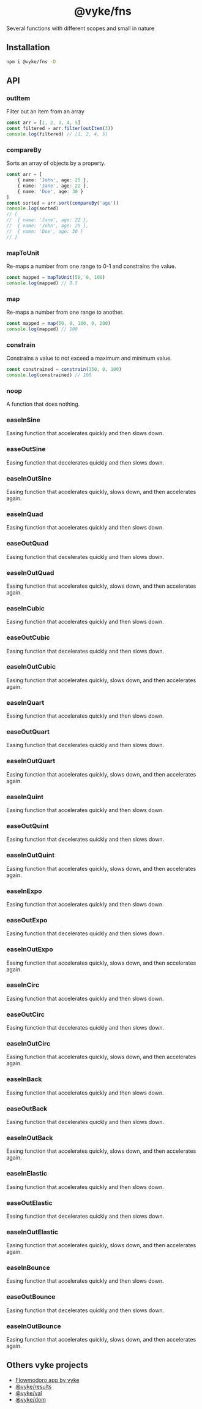<div align="center">
	<h1>
		@vyke/fns
	</h1>
</div>

Several functions with different scopes and small in nature

## Installation
```sh
npm i @vyke/fns -D
```

## API
### outItem
Filter out an item from an array

```ts
const arr = [1, 2, 3, 4, 5]
const filtered = arr.filter(outItem(3))
console.log(filtered) // [1, 2, 4, 5]
```

### compareBy
Sorts an array of objects by a property.

```ts
const arr = [
	{ name: 'John', age: 25 },
	{ name: 'Jane', age: 22 },
	{ name: 'Doe', age: 30 }
]
const sorted = arr.sort(compareBy('age'))
console.log(sorted)
// [
//  { name: 'Jane', age: 22 },
//  { name: 'John', age: 25 },
//  { name: 'Doe', age: 30 }
// ]
```

### mapToUnit
Re-maps a number from one range to 0-1 and constrains the value.

```ts
const mapped = mapToUnit(50, 0, 100)
console.log(mapped) // 0.5
```

### map
Re-maps a number from one range to another.

```ts
const mapped = map(50, 0, 100, 0, 200)
console.log(mapped) // 100
```

### constrain
Constrains a value to not exceed a maximum and minimum value.

```ts
const constrained = constrain(150, 0, 100)
console.log(constrained) // 100
```

### noop
A function that does nothing.

### easeInSine
Easing function that accelerates quickly and then slows down.

### easeOutSine
Easing function that decelerates quickly and then slows down.

### easeInOutSine
Easing function that accelerates quickly, slows down, and then accelerates again.

### easeInQuad
Easing function that accelerates quickly and then slows down.

### easeOutQuad
Easing function that decelerates quickly and then slows down.

### easeInOutQuad
Easing function that accelerates quickly, slows down, and then accelerates again.

### easeInCubic
Easing function that accelerates quickly and then slows down.

### easeOutCubic
Easing function that decelerates quickly and then slows down.

### easeInOutCubic
Easing function that accelerates quickly, slows down, and then accelerates again.

### easeInQuart
Easing function that accelerates quickly and then slows down.

### easeOutQuart
Easing function that decelerates quickly and then slows down.

### easeInOutQuart
Easing function that accelerates quickly, slows down, and then accelerates again.

### easeInQuint
Easing function that accelerates quickly and then slows down.

### easeOutQuint
Easing function that decelerates quickly and then slows down.

### easeInOutQuint
Easing function that accelerates quickly, slows down, and then accelerates again.

### easeInExpo
Easing function that accelerates quickly and then slows down.

### easeOutExpo
Easing function that decelerates quickly and then slows down.

### easeInOutExpo
Easing function that accelerates quickly, slows down, and then accelerates again.

### easeInCirc
Easing function that accelerates quickly and then slows down.

### easeOutCirc
Easing function that decelerates quickly and then slows down.

### easeInOutCirc
Easing function that accelerates quickly, slows down, and then accelerates again.

### easeInBack
Easing function that accelerates quickly and then slows down.

### easeOutBack
Easing function that decelerates quickly and then slows down.

### easeInOutBack
Easing function that accelerates quickly, slows down, and then accelerates again.

### easeInElastic
Easing function that accelerates quickly and then slows down.

### easeOutElastic
Easing function that decelerates quickly and then slows down.

### easeInOutElastic
Easing function that accelerates quickly, slows down, and then accelerates again.

### easeInBounce
Easing function that accelerates quickly and then slows down.

### easeOutBounce
Easing function that decelerates quickly and then slows down.

### easeInOutBounce
Easing function that accelerates quickly, slows down, and then accelerates again.

## Others vyke projects
- [Flowmodoro app by vyke](https://github.com/albizures/vyke-flowmodoro)
- [@vyke/results](https://github.com/albizures/vyke-results)
- [@vyke/val](https://github.com/albizures/vyke-val)
- [@vyke/dom](https://github.com/albizures/vyke-dom)
